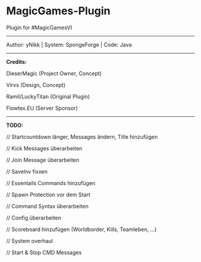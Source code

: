 # MagicGames-Plugin
Plugin for #MagicGamesVI

-------------------

Author: yNikk |
System: SpongeForge |
Code: Java

-------------------

**Credits:**

DieserMagic (Project Owner, Concept)

Virvs (Design, Concept)

Ramil/LuckyTitan (Original Plugin)

Flowtex.EU (Server Sponsor)

-------------------

**TODO:**

// Startcountdown länger, Messages ändern, Title hinzufügen

// Kick Messages überarbeiten

// Join Message überarbeiten

// SaveInv fixxen

// Essentails Commands hinzufügen

// Spawn Protection vor dem Start

// Command Syntax überarbeiten

// Config überarbeiten

// Scoreboard hinzufügen (Worldborder, Kills, Teamleben, ...)

// System overhaul

// Start & Stop CMD Messages
